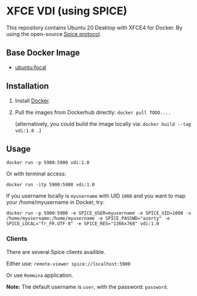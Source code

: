 # XFCE VDI (using SPICE)

This repository contains Ubuntu 20 Desktop with XFCE4 for Docker. By using the open-source [Spice protocol](https://en.wikipedia.org/wiki/Simple_Protocol_for_Independent_Computing_Environments).

## Base Docker Image

* [ubuntu:focal](https://registry.hub.docker.com/_/ubuntu/)

## Installation

1. Install [Docker](https://www.docker.com/).
2. Pull the images from Dockerhub directly: `docker pull TODO....`

   (alternatively, you could build the image locally via: `docker build --tag vdi:1.0 .`)

## Usage

`docker run -p 5900:5900 vdi:1.0`

Or with terminal access:

`docker run -itp 5900:5900 vdi:1.0`

If you username locally is `myusername` with UID `1000` and you want to map your /home/myusername in Docker, try:

`docker run -p 5900:5900 -e SPICE_USER=myusername -e SPICE_UID=1000 -v /home/myusername:/home/myusername -e SPICE_PASSWD="azerty" -e SPICE_LOCAL="fr_FR.UTF-8" -e SPICE_RES="1366x768" vdi:1.0`

### Clients

There are several Spice clients availible.

Either use: `remote-viewer spice://localhost:5900`

Or use `Remmina` application.

**Note:** The default username is `user`, with the password: `password`.


